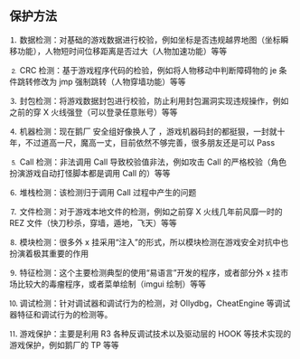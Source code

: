 ## 保护方法

⒈ 数据检测：对基础的游戏数据进行校验，例如坐标是否违规越界地图（坐标瞬移功能），人物短时间位移距离是否过大（人物加速功能）等等

⒉ CRC 检测：基于游戏程序代码的检验，例如将人物移动中判断障碍物的 je 条件跳转修改为 jmp 强制跳转（人物穿墙功能）等等

⒊ 封包检测：将游戏数据封包进行校验，防止利用封包漏洞实现违规操作，例如之前的穿 X 火线强登（可以登录任意账号）等等

⒋ 机器检测：现在鹅厂 安全组好像换人了 ，游戏机器码封的都挺狠，一封就十年，不过道高一尺，魔高一丈，目前依然不够完善，很多朋友还是可以 Pass

⒌ Call 检测：非法调用 Call 导致校验值非法，例如攻击 Call 的严格校验（角色扮演游戏自动打怪脚本都是调用 Call 的）等等

⒍ 堆栈检测：该检测归于调用 Call 过程中产生的问题

⒎ 文件检测：对于游戏本地文件的检测，例如之前穿 X 火线几年前风靡一时的 REZ 文件（快刀秒杀，穿墙，遁地，飞天）等等

⒏ 模块检测：很多外 x 挂采用“注入”的形式，所以模块检测在游戏安全对抗中也扮演着极其重要的作用

⒐ 特征检测：这个主要检测典型的使用“易语言”开发的程序，或者部分外 x 挂市场比较大的毒瘤程序，或者菜单绘制（imgui 绘制）等等

⒑ 调试检测：针对调试器和调试行为的检测，对 Ollydbg，CheatEngine 等调试器特征和调试行为的检测等。

⒒ 游戏保护：主要是利用 R3 各种反调试技术以及驱动层的 HOOK 等技术实现的游戏保护，例如鹅厂的 TP 等等
